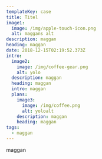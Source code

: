 ```yaml
---
templateKey: case
title: Titel
image1:
  image: /img/apple-touch-icon.png
  alt: maggans alt
description: maggan
heading: maggan
date: 2018-12-15T02:19:52.373Z
intro:
  image2:
    image: /img/coffee-gear.png
    alt: yolo
  description: maggan
  heading: maggan
  intro: maggan
  plans:
    image3:
      image: /img/coffee.png
      alt: yoloalt
    description: maggan
    heading: maggan
tags:
  - maggan
---
```

maggan
